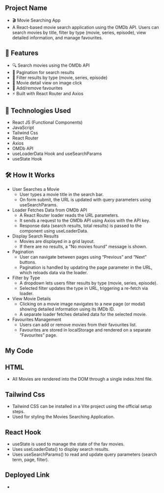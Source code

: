 ## Project Name
- 🎬 Movie Searching App
- A React-based movie search application using the OMDb API. Users can search movies by title, filter by type (movie, series, episode), view detailed information, and manage favourites.

## 🚀 Features
- 🔍 Search movies using the OMDb API
- 🧭 Pagination for search results
- 🎯 Filter results by type (movie, series, episode)
- 📄 Movie detail view on image click
- 💾 Add/remove favourites
- ⚡ Built with React Router and Axios

## 🧱 Technologies Used
- React JS (Functional Components)
- JavaScript
- Tailwind Css
- React Router
- Axios
- OMDb API
- useLoaderData Hook and useSearchParams 
- useState Hook

## 🛠️ How It Works
- User Searches a Movie
    - User types a movie title in the search bar.
    - On form submit, the URL is updated with query parameters using useSearchParams.
- Loader Fetches Data from OMDb API
    - A React Router loader reads the URL parameters.
    - It sends a request to the OMDb API using Axios with the API key.
    - Response data (search results, total results) is passed to the component using useLoaderData.
- Display Search Results
    - Movies are displayed in a grid layout.
    - If there are no results, a "No movies found" message is shown.
- Pagination
    - User can navigate between pages using “Previous” and “Next” buttons.
    - Pagination is handled by updating the page parameter in the URL, which reloads data via the loader.
- Filter by Type
    - A dropdown lets users filter results by type (movie, series, episode).
    - Selected filter updates the type in URL, triggering a re-fetch via loader.
- View Movie Details
    - Clicking on a movie image navigates to a new page (or modal) showing detailed information using its IMDb ID.
    - A separate loader fetches detailed data for the selected movie.
- Favourites Management
    - Users can add or remove movies from their favourites list.
    - Favourites are stored in localStorage and rendered on a separate “Favourites” page.


## My Code 
## HTML
- All Movies are rendered into the DOM through a single index.html file.

## Tailwind Css
- Tailwind CSS can be installed in a Vite project using the official setup steps.
- Used for styling the Movies Searching Application.

## React Hook 
- useState is used to manage the state of the fav movies.
- Uses useLoaderData() to display search results.
- Uses useSearchParams() to read and update query parameters (search term, page, filter).

## Deployed Link
- 